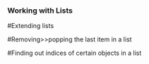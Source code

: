 ### Working with Lists
<!--creating a list
#Appending to lists  
-->



#Extending lists  


#Removing>>popping the last item in a list  


#Finding out indices of certain objects in a list  


